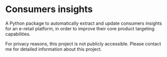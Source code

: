 # Consumers insights

A Python package to automatically extract and update consumers insights for an e-retail platform, in order to improve their core product targeting capabilities.

For privacy reasons, this project is not publicly accessible. Please contact me for detailed information about this project.
